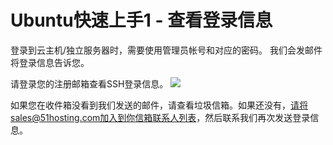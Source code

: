 <!-- --- tag: ubuntu上手 -->
# Ubuntu快速上手1 - 查看登录信息
登录到云主机/独立服务器时，需要使用管理员帐号和对应的密码。
我们会发邮件将登录信息告诉您。

请登录您的注册邮箱查看SSH登录信息。
![](http://wiki.emagineconcept.com/_media/linux.png?t=1394014471&w=424&h=354&tok=022bcb)

如果您在收件箱没看到我们发送的邮件，请查看垃圾信箱。如果还没有，请将sales@51hosting.com加入到你信箱联系人列表，然后联系我们再次发送登录信息。